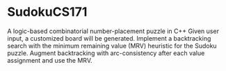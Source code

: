 # SudokuCS171
A logic-based combinatorial number-placement puzzle in C++
Given user input, a customized board will be generated.
Implement a backtracking search with the minimum remaining value (MRV) heuristic for the Sudoku puzzle. 
Augment backtracking with arc-consistency after each value assignment and use the MRV.

